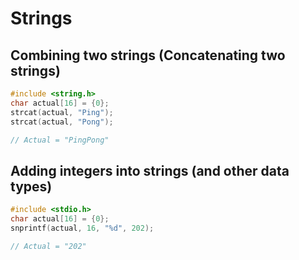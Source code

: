 # Strings

## Combining two strings (Concatenating two strings)

```C
#include <string.h>
char actual[16] = {0};
strcat(actual, "Ping");
strcat(actual, "Pong");

// Actual = "PingPong"
```

## Adding integers into strings (and other data types)

```C
#include <stdio.h>
char actual[16] = {0};
snprintf(actual, 16, "%d", 202);

// Actual = "202"
```
